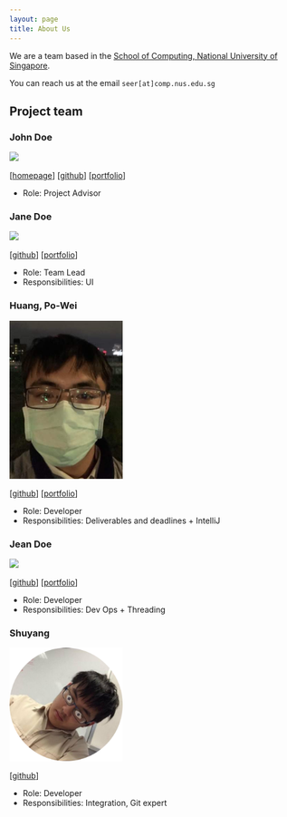 ```yaml
---
layout: page
title: About Us
---
```


We are a team based in the [School of Computing, National University of Singapore](http://www.comp.nus.edu.sg).

You can reach us at the email `seer[at]comp.nus.edu.sg`

## Project team

### John Doe

<img src="images/johndoe.png" width="200px">

[[homepage](http://www.comp.nus.edu.sg/~damithch)]
[[github](https://github.com/johndoe)]
[[portfolio](team/johndoe.md)]

* Role: Project Advisor

### Jane Doe

<img src="images/johndoe.png" width="200px">

[[github](http://github.com/johndoe)]
[[portfolio](team/johndoe.md)]

* Role: Team Lead
* Responsibilities: UI

### Huang, Po-Wei

<img src="images/georgepwhuang.png" width="200px">

[[github](http://github.com/georgepwhuang)] [[portfolio](team/georgepwhuang.md)]

* Role: Developer
* Responsibilities: Deliverables and deadlines + IntelliJ 

### Jean Doe

<img src="images/johndoe.png" width="200px">

[[github](http://github.com/johndoe)]
[[portfolio](team/johndoe.md)]

* Role: Developer
* Responsibilities: Dev Ops + Threading

### Shuyang

<img src="images/shuyang0.png" width="200px">

[[github](http://github.com/Shuyang0)]

* Role: Developer
* Responsibilities: Integration, Git expert

